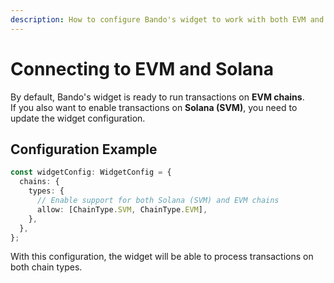 ```yaml
---
description: How to configure Bando's widget to work with both EVM and Solana chains.
---
```


# Connecting to EVM and Solana

By default, Bando's widget is ready to run transactions on **EVM chains**.  
If you also want to enable transactions on **Solana (SVM)**, you need to update the widget configuration.

## Configuration Example

```typescript
const widgetConfig: WidgetConfig = {
  chains: {
    types: {
      // Enable support for both Solana (SVM) and EVM chains
      allow: [ChainType.SVM, ChainType.EVM],
    },
  },
};
```

With this configuration, the widget will be able to process transactions on both chain types.


